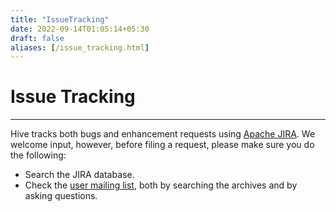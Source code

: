```yaml
---
title: "IssueTracking"
date: 2022-09-14T01:05:14+05:30
draft: false
aliases: [/issue_tracking.html]
---
```


<!---
  Licensed to the Apache Software Foundation (ASF) under one
  or more contributor license agreements.  See the NOTICE file
  distributed with this work for additional information
  regarding copyright ownership.  The ASF licenses this file
  to you under the Apache License, Version 2.0 (the
  "License"); you may not use this file except in compliance
  with the License.  You may obtain a copy of the License at

  http://www.apache.org/licenses/LICENSE-2.0

  Unless required by applicable law or agreed to in writing,
  software distributed under the License is distributed on an
  "AS IS" BASIS, WITHOUT WARRANTIES OR CONDITIONS OF ANY
  KIND, either express or implied.  See the License for the
  specific language governing permissions and limitations
  under the License. -->

# Issue Tracking
---

Hive tracks both bugs and enhancement requests using [Apache
JIRA][JIRA]. We welcome input,
however, before filing a request, please make sure you do the
following:

* Search the JIRA database.
* Check the [user mailing list][mailingLists], both by searching the archives and by asking questions.

[JIRA]:https://issues.apache.org/jira/browse/HIVE
[mailingLists]: /community/mailinglists/